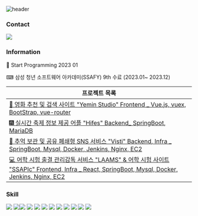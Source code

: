 
![header](https://capsule-render.vercel.app/api?type=waving&color=gradient&height=120&section=header&text=YeWon's%20Git&fontSize=50&animation=twinkling&fontColor=000000)


<!--
**yewon830/yewon830** is a ✨ _special_ ✨ repository because its `README.md` (this file) appears on your GitHub profile.

Here are some ideas to get you started:

- 🔭 I’m currently working on ...
- 🌱 I’m currently learning ...
- 👯 I’m looking to collaborate on ...
- 🤔 I’m looking for help with ...
- 💬 Ask me about ...
- 📫 How to reach me: ...
- 😄 Pronouns: ...
- ⚡ Fun fact: ...
-->

### Contact
<a href="https://yain01234.tistory.com/" target="_blank"><img src="https://img.shields.io/badge/tistory-000000?style=for-the-badge&logo=tistory&logoColor=FFFFFF"/></a>





### Information
🌱 Start Programming 2023 01

⌨ 삼성 청년 소프트웨어 아카데미(SSAFY) 9th 수료 (2023.01~ 2023.12)


|프로젝트 목록|
|---|
|<a href="https://github.com/yewon830/YeMin_Studio">🎥 영화 추천 및 검색 사이트 "Yemin Studio" Frontend _ Vue.js, vuex, BootStrap, vue-router</a>|
|<a href="https://github.com/yewon830/Hifes">🎆 실시간 축제 정보 제공 어플 "Hifes" Backend_ SpringBoot, MariaDB|
|<a href="https://github.com/NineToSixVisti/visti">🌆 추억 보관 및 공유 폐쇄형 SNS 서비스 "Visti" Backend, Infra _ SpringBoot, Mysql, Docker, Jenkins, Nginx, EC2|
|<a href="https://github.com/yewon830/LAAMS">💻 어학 시험 출결 관리감독 서비스 "LAAMS" & 어학 시험 사이트 "SSAPIc" Frontend, Infra _ React, SpringBoot, Mysql, Docker, Jenkins, Nginx, EC2|





### Skill
<img src="https://img.shields.io/badge/React-20232A?style=for-the-badge&logo=react&logoColor=61DAFB"/> <img src="https://img.shields.io/badge/Redux-593D88?style=for-the-badge&logo=redux&logoColor=white"/><img src="https://img.shields.io/badge/HTML-E34F26?style=for-the-badge&logo=html5&logoColor=000000"/>  <img src="https://img.shields.io/badge/JavaScript-F7DF1E?style=for-the-badge&logo=javascript&logoColor=000000"/>  <img src="https://img.shields.io/badge/Python-3776AB?style=for-the-badge&logo=python&logoColor=000000"/>  <img src="https://img.shields.io/badge/Django-092E20?style=for-the-badge&logo=django&logoColor=FFFFFF"/>  <img src="https://img.shields.io/badge/CSS-1572B6?style=for-the-badge&logo=css3&logoColor=FFFFFF"/>  <img src="https://img.shields.io/badge/Vue.js-4FC08D?style=for-the-badge&logo=vuedotjs&logoColor=000000"/>  <img src="https://img.shields.io/badge/Jirasoftware-0052CC?style=for-the-badge&logo=jirasoftware&logoColor=000000"/>  <img src="https://img.shields.io/badge/git-F05032?style=for-the-badge&logo=git&logoColor=000000"/>  <img src="https://img.shields.io/badge/springboot-6DB33F?style=for-the-badge&logo=git&logoColor=000000"/>  <img src="https://img.shields.io/badge/MySQL-00000F?style=for-the-badge&logo=mysql&logoColor=white"/>





